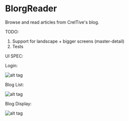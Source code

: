 # BlorgReader
Browse and read articles from CreITive's blog.


TODO: 
1. Support for landscape + bigger screens (master-detail)
2. Tests




UI SPEC:


Login:


![alt tag](https://user-images.githubusercontent.com/7659785/33517487-714f3dde-d785-11e7-9823-0f34304eca3a.jpg)


Blog List: 


![alt tag](https://user-images.githubusercontent.com/7659785/33517486-712f1c66-d785-11e7-897b-9f9095f175b6.jpg)


Blog Display: 

![alt tag](https://user-images.githubusercontent.com/7659785/33517489-716ccda4-d785-11e7-81ac-06b93c8c2c58.jpg)
